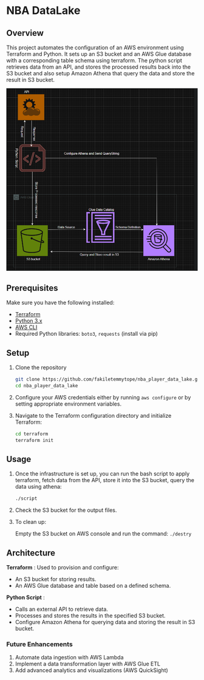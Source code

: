 # NBA DataLake

## Overview

This project automates the configuration of an AWS environment using Terraform and Python. It sets up an S3 bucket and an AWS Glue database with a corresponding table schema using terraform. The python script retrieves data from an API, and stores the processed results back into the S3 bucket and also setup Amazon Athena that query the data and store the result in S3 bucket.

![Workflow](./Screenshot%202025-01-18%20023058.png)

## Prerequisites

Make sure you have the following installed:

* [Terraform](https://www.terraform.io/downloads.html)
* [Python 3.x](https://www.python.org/downloads/)
* [AWS CLI](https://aws.amazon.com/cli/)
* Required Python libraries: `boto3`, `requests` (install via pip)

## Setup

1. Clone the repository

   ```bash
   git clone https://github.com/fakiletemmytope/nba_player_data_lake.git
   cd nba_player_data_lake
   ```

2. Configure your AWS credentials either by running `aws configure` or by setting appropriate environment variables.
3. Navigate to the Terraform configuration directory and initialize Terraform:

   ```bash
   cd terraform
   terraform init
   ```

## Usage

1. Once the infrastructure is set up, you can run the bash script to apply terraform, fetch data from the API, store it into the S3 bucket, query the data using athena:

   ```bash
   ./script
   ```

2. Check the S3 bucket for the output files.
3. To clean up:

   Empty  the S3 bucket on AWS console and run the command: `./destry`

## Architecture

**Terraform** : Used to provision and configure:

* An S3 bucket for storing results.
* An AWS Glue database and table based on a defined schema.

**Python Script** :

* Calls an external API to retrieve data.
* Processes and stores the results in the specified S3 bucket.
* Configure Amazon Athena for querying data and storing the result in S3 bucket.

### **Future Enhancements**

1. Automate data ingestion with AWS Lambda
2. Implement a data transformation layer with AWS Glue ETL
3. Add advanced analytics and visualizations (AWS QuickSight)
